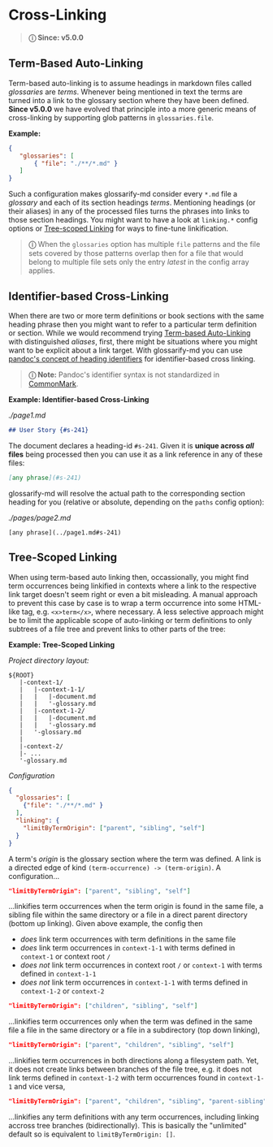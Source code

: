 # Cross-Linking

[pandoc-heading-ids]: https://pandoc.org/MANUAL.html#heading-identifiers
[CommonMark]: https://commonmark.org

> **ⓘ Since: v5.0.0**

## Term-Based Auto-Linking

Term-based auto-linking is to assume headings in markdown files called *glossaries* are *terms*. Whenever being mentioned in text the terms are turned into a link to the glossary section where they have been defined. **Since v5.0.0** we have evolved that principle into a more generic means of cross-linking by supporting glob patterns in `glossaries.file`.

**Example:**

~~~json
{
   "glossaries": [
       { "file": "./**/*.md" }
   ]
}
~~~

Such a configuration makes glossarify-md consider every `*.md` file a *glossary* and each of its section headings *terms*. Mentioning headings (or their aliases) in any of the processed files turns the phrases into links to those section headings. You might want to have a look at `linking.*` config options or [Tree-scoped Linking](#tree-scoped-linking) for ways to fine-tune linkification.

> **ⓘ** When the `glossaries` option has multiple `file` patterns and the file sets covered by those patterns overlap then for a file that would belong to multiple file sets only the entry *latest* in the config array applies.

<!--
**Too many links**: Try config options
  - `linking.headingDepths`
  - `linking.mentions`
  - `linking.limitByAlternatives`

**Ambiguities** caused by
  - terms declared in more than one glossary
  - or `glossaries.files` used with glob patterns matchin a large file set
  - or multiple glossary pages following a common page template

Try [identifier-based cross-linking](#identifier-based-cross-linking) and config options
  - `linking.limitByAlternatives`
  - `linking.limitByTermOrigin`

**Wrong or weak context**. Try [Tree-Scoped Linking](#tree-scoped-linking) with config option
  - `linking.limitByTermOrigin`
-->



## Identifier-based Cross-Linking

When there are two or more term definitions or book sections with the same heading phrase then you might want to refer to a particular term definition or section. While we would recommend trying [Term-based Auto-Linking](#term-based-auto-linking) with distinguished *aliases*, first, there might be situations where you might want to be explicit about a link target. With glossarify-md you can use [pandoc's concept of heading identifiers][pandoc-heading-ids] for identifier-based cross linking.

> **ⓘ Note:** Pandoc's identifier syntax is not standardized in [CommonMark].

**Example: Identifier-based Cross-Linking**

*./page1.md*
~~~md
## User Story {#s-241}
~~~

The document declares a heading-id `#s-241`. Given it is **unique across *all* files** being processed then you can use it as a link reference in any of these files:

~~~md
[any phrase](#s-241)
~~~

glossarify-md will resolve the actual path to the corresponding section heading for you (relative or absolute, depending on the `paths` config option):


*./pages/page2.md*
~~~
[any phrase](../page1.md#s-241)
~~~

## Tree-Scoped Linking

When using term-based auto linking then, occassionally, you might find term occurrences being linkified in contexts where a link to the respective link target doesn't seem right or even a bit misleading. A manual approach to prevent this case by case is to wrap a term occurrence into some HTML-like tag, e.g. `<x>term</x>`, where necessary. A less selective approach might be to limit the applicable scope of auto-linking or term definitions to only subtrees of a file tree and prevent links to other parts of the tree:

**Example: Tree-Scoped Linking**

*Project directory layout:*
~~~
${ROOT}
   |-context-1/
   |   |-context-1-1/
   |   |   |-document.md
   |   |   '-glossary.md
   |   |-context-1-2/
   |   |   |-document.md
   |   |   '-glossary.md
   |   '-glossary.md
   |
   |-context-2/
   |- ...
   '-glossary.md
~~~

*Configuration*
~~~json
{
  "glossaries": [
    {"file": "./**/*.md" }
  ],
  "linking": {
    "limitByTermOrigin": ["parent", "sibling", "self"]
  }
}
~~~

A term's *origin* is the glossary section where the term was defined. A link is a directed edge of kind `(term-occurrence) -> (term-origin)`. A configuration...


~~~json
"limitByTermOrigin": ["parent", "sibling", "self"]
~~~

...linkifies term occurrences when the term origin is found in the same file, a sibling file within the same directory or a file in a direct parent directory (bottom up linking). Given above example, the config then

  - *does* link term occurrences with term definitions in the same file
  - *does* link term occurrences in `context-1-1` with terms defined in `context-1` or context root `/`
  - *does not* link term occurrences in context root `/` or `context-1` with terms defined in `context-1-1`
  - *does not* link term occurrences in `context-1-1` with terms defined in `context-1-2` or `context-2`
  

~~~json
"limitByTermOrigin": ["children", "sibling", "self"]
~~~
...linkifies term occurrences only when the term was defined in the same file a file in the same directory or a file in a subdirectory (top down linking),

~~~json
"limitByTermOrigin": ["parent", "children", "sibling", "self"]
~~~

...linkifies term occurrences in both directions along a filesystem path. Yet, it does not create links between branches of the file tree, e.g. it does not link terms defined in `context-1-2` with term occurrences found in `context-1-1` and vice versa,

~~~json
"limitByTermOrigin": ["parent", "children", "sibling", "parent-sibling", "self"]
~~~

...linkifies any term definitions with any term occurrences, including linking accross tree branches (bidirectionally). This is basically the "unlimited" default so is equivalent to `limitByTermOrigin: []`.
